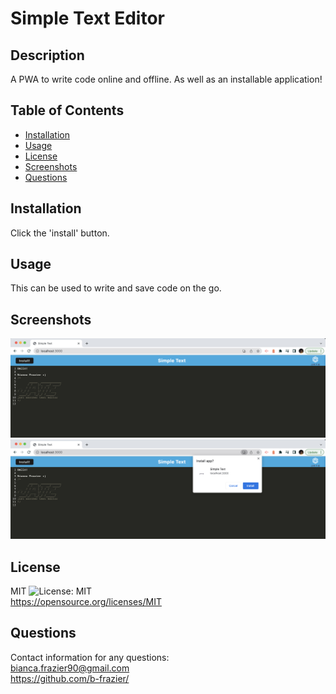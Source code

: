 # Simple Text Editor

## Description

A PWA to write code online and offline. As well as an installable application!

## Table of Contents

- [Installation](#installation)
- [Usage](#usage)
- [License](#license)
- [Screenshots](#screenshots)
- [Questions](#questions)

## Installation

Click the 'install' button.

## Usage

This can be used to write and save code on the go.

## Screenshots

<img src="./images/text-editor.png" width="700">
<img src="./images/install.png" width="700">

## License

MIT ![License: MIT](https://img.shields.io/badge/License-MIT-yellow.svg)<br>
https://opensource.org/licenses/MIT

## Questions

Contact information for any questions:<br>
bianca.frazier90@gmail.com<br>
https://github.com/b-frazier/
